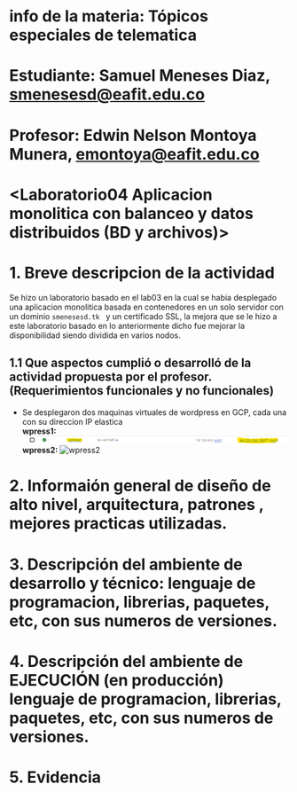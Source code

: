 # info de la materia: Tópicos especiales de telematica 
# Estudiante: Samuel Meneses Diaz, smenesesd@eafit.edu.co
# Profesor: Edwin Nelson Montoya Munera, emontoya@eafit.edu.co
# <Laboratorio04 Aplicacion monolitica con balanceo y datos distribuidos (BD y archivos)>
# 1. Breve descripcion de la actividad
Se hizo un laboratorio basado en el lab03 en la cual se habia desplegado una aplicacion monolitica basada en contenedores en un solo servidor con un dominio ```smenesesd.tk ``` y un certificado SSL, la mejora que se le hizo a este laboratorio basado en lo anteriormente dicho fue mejorar la disponibilidad siendo dividida en varios nodos.

## 1.1 Que aspectos cumplió o desarrolló de la actividad propuesta por el profesor. (Requerimientos funcionales y no funcionales)
-  Se desplegaron dos maquinas virtuales de wordpress en GCP, cada una con su direccion IP elastica  
__wpress1:__
![wpress1](https://raw.githubusercontent.com/smenesesd/TopicosTelematica/master/lab04/img/wp1.png)
__wpress2:__
![wpress2]()
# 2. Informaión general de diseño de alto nivel, arquitectura, patrones , mejores practicas utilizadas.

# 3. Descripción del ambiente de desarrollo y técnico: lenguaje de programacion, librerias, paquetes, etc, con sus numeros de versiones.

# 4. Descripción del ambiente de EJECUCIÓN (en producción) lenguaje de programacion, librerias, paquetes, etc, con sus numeros de versiones.

# 5. Evidencia